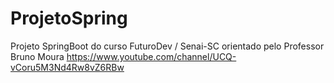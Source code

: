 # ProjetoSpring
Projeto SpringBoot do curso FuturoDev / Senai-SC orientado pelo Professor Bruno Moura
https://www.youtube.com/channel/UCQ-vCoru5M3Nd4Rw8vZ6RBw
